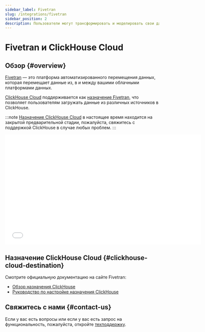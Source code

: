```yaml
---
sidebar_label: Fivetran
slug: /integrations/fivetran
sidebar_position: 2
description: Пользователи могут трансформировать и моделировать свои данные в ClickHouse с использованием dbt
---
```



# Fivetran и ClickHouse Cloud

## Обзор {#overview}

[Fivetran](https://www.fivetran.com) — это платформа автоматизированного перемещения данных, которая перемещает данные из, в и между вашими облачными платформами данных.

[ClickHouse Cloud](https://clickhouse.com/cloud) поддерживается как [назначение Fivetran](https://fivetran.com/docs/destinations/clickhouse), что позволяет пользователям загружать данные из различных источников в ClickHouse.

:::note
[Назначение ClickHouse Cloud](https://fivetran.com/docs/destinations/clickhouse) в настоящее время находится на закрытой предварительной стадии, пожалуйста, свяжитесь с поддержкой ClickHouse в случае любых проблем.
:::

<div class='vimeo-container'>
  <iframe src="//www.youtube.com/embed/sWe5JHW3lAs"
    width="640"
    height="360"
    frameborder="0"
    allow="autoplay;
    fullscreen;
    picture-in-picture"
    allowfullscreen>
  </iframe>
</div>

## Назначение ClickHouse Cloud {#clickhouse-cloud-destination}

Смотрите официальную документацию на сайте Fivetran:

- [Обзор назначения ClickHouse](https://fivetran.com/docs/destinations/clickhouse)
- [Руководство по настройке назначения ClickHouse](https://fivetran.com/docs/destinations/clickhouse/setup-guide)

## Свяжитесь с нами {#contact-us}

Если у вас есть вопросы или если у вас есть запрос на функциональность, пожалуйста, откройте [техподдержку](/about-us/support).
